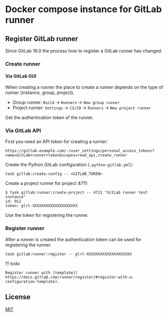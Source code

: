 # Docker compose instance for GitLab runner

## Register GitLab runner

Since GitLab 16.0 the process how to register a GitLab runner has changed.

### Create runner

#### Via GitLab GUI

When creating a runner the place to create a runner depends on the type of
runner (instance, group, project).

* Group runner: `Build` -> `Runners` -> `New group runner`
* Project runner: `Settings` -> `CI/CD` -> `Runners` -> `New project runner`

Get the authentication token of the runner.

### Via GitLab API

First you need an API token for creating a runner:

```
https://gitlab.example.com/-/user_settings/personal_access_tokens?name=GitLab+runner+token&scopes=read_api,create_runner
```

Create the Python GitLab configuration (`.python-gitlab.yml`):

``` console
task gitlab:create-config -- <GITLAB_TOKEN>
```

Create a project runner for project 4711:

``` console
$ task gitlab:runner:create-project -- 4711 "GitLab runner test instance"
id: 911
token: glrt-XXXXXXXXXXXXXXXXXXXX
```

Use the token for registering the runner.

### Register runner

After a runner is created the authentication token can be used for registering
the runner.

``` console
task gitlab:runner:register -- glrt-XXXXXXXXXXXXXXXXXXXX
```

!!! todo

    Register runner with [template](
    https://docs.gitlab.com/runner/register/#register-with-a-configuration-template).

## License

[MIT](https://github.com/dreknix/docker-compose-gitlab-runner/blob/main/LICENSE)
